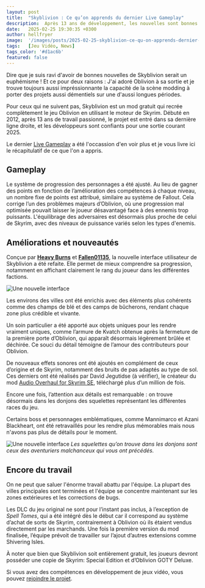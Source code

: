 ```yaml
---
layout: post
title:  "Skyblivion : Ce qu’on apprends du dernier Live Gameplay"
description:  Après 13 ans de développement, les nouvelles sont bonnes pour le remake fan-made d'Oblivion
date:   2025-02-25 19:30:35 +0300
author: hellfryer
image:  '/images/posts/2025-02-25-skyblivion-ce-qu-on-apprends-dernier-live-gameplay/cover.webp'
tags:   [Jeu Vidéo, News]
tags_color: '#d1ac6b'
featured: false
---
```


Dire que je suis ravi d'avoir de bonnes nouvelles de Skyblivion serait un euphémisme ! Et ce pour deux raisons : J'ai adoré Oblivion à sa sortie et je trouve toujours aussi impréssionnante la capacité de la scène modding à porter des projets aussi démentiels sur une d'aussi longues périodes.  

Pour ceux qui ne suivent pas, Skyblivion est un mod gratuit qui recrée complètement le jeu Oblivion en utilisant le moteur de Skyrim. Débuté en 2012, après 13 ans de travail passionné, le projet est entré dans sa dernière ligne droite, et les développeurs sont confiants pour une sortie courant 2025.

Le dernier [Live Gameplay](https://www.youtube.com/watch?v=Dvlz8CYCQzc) a été l'occassion d'en voir plus et je vous livre ici le récapitulatif de ce que l'on a appris.

## Gameplay

Le système de progression des personnages a été ajusté. Au lieu de gagner des points en fonction de l’amélioration des compétences à chaque niveau, un nombre fixe de points est attribué, similaire au système de Fallout. Cela corrige l’un des problèmes majeurs d’Oblivion, où une progression mal optimisée pouvait laisser le joueur désavantagé face à des ennemis trop puissants. L'équilibrage des adversaires est désormais plus proche de celui de Skyrim, avec des niveaux de puissance variés selon les types d'enemis.

## Améliorations et nouveautés

Conçue par [**Heavy Burns**](https://next.nexusmods.com/profile/HeavyBurns) et [**Fallen01135**](https://next.nexusmods.com/profile/Fallen01135), la nouvelle interface utilisateur de Skyblivion a été refaite. Elle permet de mieux comprendre sa progression, notamment en affichant clairement le rang du joueur dans les différentes factions.

![Une nouvelle interface]({{site.baseurl}}/images/posts/2025-02-25-skyblivion-ce-qu-on-apprends-dernier-live-gameplay/skyblivion-nouvelle-interface.webp)

Les environs des villes ont été enrichis avec des éléments plus cohérents comme des champs de blé et des camps de bûcherons, rendant chaque zone plus crédible et vivante.

Un soin particulier a été apporté aux objets uniques pour les rendre vraiment uniques, comme l’armure de Kvatch obtenue après la fermeture de la première porte d’Oblivion, qui apparaît désormais légèrement brûlée et déchirée. Ce souci du détail témoigne de l’amour des contributeurs pour Oblivion.

De nouveaux effets sonores ont été ajoutés en complément de ceux d’origine et de Skyrim, notamment des bruits de pas adaptés au type de sol. Ces derniers ont été réalisés par David Jegutidse (à vérifier), le créateur du mod [Audio Overhaul for Skyrim SE](https://www.nexusmods.com/skyrimspecialedition/mods/12466), téléchargé plus d’un million de fois.

Encore une fois, l’attention aux détails est remarquable : on trouve désormais dans les donjons des squelettes représentant les différentes races du jeu.

Certains boss et personnages emblématiques, comme Mannimarco et Azani Blackheart, ont été retravaillés pour les rendre plus mémorables mais nous n'avons pas plus de détails pour le moment.

![Une nouvelle interface]({{site.baseurl}}/images/posts/2025-02-25-skyblivion-ce-qu-on-apprends-dernier-live-gameplay/skyblivion-squelettes.webp)
*Les squelettes qu’on trouve dans les donjons sont ceux des aventuriers malchanceux qui vous ont précédés.*

## Encore du travail

On ne peut que saluer l'énorme travail abattu par l'équipe. La plupart des villes principales sont terminées et l'équipe se concentre maintenant sur les zones extérieures et les corrections de bugs.

Les DLC du jeu original ne sont pour l’instant pas inclus, à l’exception de *Spell Tomes*, qui a été intégré dès le début car il correspond au système d’achat de sorts de Skyrim, contrairement à Oblivion où ils étaient vendus directement par les marchands. Une fois la première version du mod finalisée, l’équipe prévoit de travailler sur l’ajout d’autres extensions comme Shivering Isles.

À noter que bien que Skyblivion soit entièrement gratuit, les joueurs devront posséder une copie de Skyrim: Special Edition et d’Oblivion GOTY Deluxe.

Si vous avez des compétences en développement de jeux vidéo, vous pouvez [rejoindre le projet](https://skyblivion.com/volunteer/).